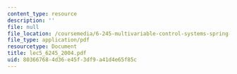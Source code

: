 ```yaml
---
content_type: resource
description: ''
file: null
file_location: /coursemedia/6-245-multivariable-control-systems-spring-2004/803667684d36e45f3df9a41d4e65f85c_lec5_6245_2004.pdf
file_type: application/pdf
resourcetype: Document
title: lec5_6245_2004.pdf
uid: 80366768-4d36-e45f-3df9-a41d4e65f85c
---
```

